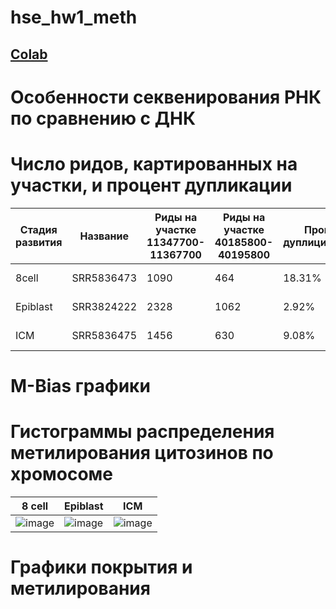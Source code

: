 # hse_hw1_meth

## [Colab](https://colab.research.google.com/drive/124uWf5F4w3LDTYR2owhtsqxD0teZtN3X?usp=sharing)

# Особенности секвенирования РНК по сравнению с ДНК

# Число ридов, картированных на участки, и процент дупликации
Стадия развития |	Название |	Риды на участке 11347700-11367700 |	Риды на участке 40185800-40195800 | Процент дуплицирования | Отчёт по коллингу
-|-|-|-|-|-
8cell |	SRR5836473 |	1090 | 464 | 18.31% | ссылка на отчёт
Epiblast |	SRR3824222 |	2328 |	1062 | 2.92% | ссылка на отчёт
ICM |	SRR5836475|	1456 |	630 | 9.08% | ссылка на отчёт

# M-Bias графики

# Гистограммы распределения метилирования цитозинов по хромосоме
8 cell |	Epiblast | ICM
-|-|-
![image](https://user-images.githubusercontent.com/86663451/154527125-88e9114d-56ce-44b6-a9bd-c4bb5080cef1.png) |	![image](https://user-images.githubusercontent.com/86663451/154526669-2374548c-183a-4e42-b9c1-45d58877250d.png) |	![image](https://user-images.githubusercontent.com/86663451/154526724-e96105e8-8e9e-4ec3-a24a-a149a0f57654.png)

# Графики покрытия и метилирования

